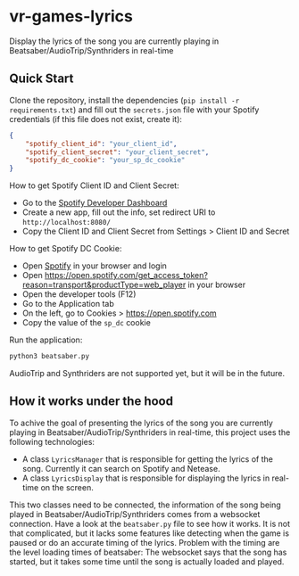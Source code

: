 # vr-games-lyrics
Display the lyrics of the song you are currently playing in Beatsaber/AudioTrip/Synthriders in real-time

## Quick Start
Clone the repository, install the dependencies (`pip install -r requirements.txt`) and fill out the `secrets.json` file with your Spotify credentials (if this file does not exist, create it):
```json
{
    "spotify_client_id": "your_client_id",
    "spotify_client_secret": "your_client_secret",
    "spotify_dc_cookie": "your_sp_dc_cookie"
}
```

How to get Spotify Client ID and Client Secret:
- Go to the [Spotify Developer Dashboard](https://developer.spotify.com/dashboard/)
- Create a new app, fill out the info, set redirect URI to `http://localhost:8080/`
- Copy the Client ID and Client Secret from Settings > Client ID and Secret

How to get Spotify DC Cookie:
- Open [Spotify](https://www.spotify.com/) in your browser and login
- Open https://open.spotify.com/get_access_token?reason=transport&productType=web_player in your browser
- Open the developer tools (F12)
- Go to the Application tab
- On the left, go to Cookies > https://open.spotify.com
- Copy the value of the `sp_dc` cookie

Run the application:
```bash
python3 beatsaber.py
```

AudioTrip and Synthriders are not supported yet, but it will be in the future.

## How it works under the hood
To achive the goal of presenting the lyrics of the song you are currently playing in Beatsaber/AudioTrip/Synthriders in real-time, this project uses the following technologies:
- A class `LyricsManager` that is responsible for getting the lyrics of the song. Currently it can search on Spotify and Netease.
- A class `LyricsDisplay` that is responsible for displaying the lyrics in real-time on the screen.

This two classes need to be connected, the information of the song being played in Beatsaber/AudioTrip/Synthriders comes from a websocket connection. Have a look at the `beatsaber.py` file to see how it works. It is not that complicated, but it lacks some features like detecting when the game is paused or do an accurate timing of the lyrics. Problem with the timing are the level loading times of beatsaber: The websocket says that the song has started, but it takes some time until the song is actually loaded and played. 